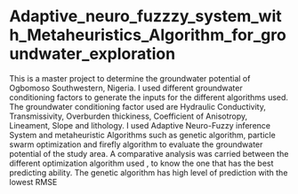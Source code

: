 # Adaptive_neuro_fuzzzy_system_with_Metaheuristics_Algorithm_for_groundwater_exploration
This is a master project to determine the groundwater potential of Ogbomoso Southwestern, Nigeria.
I used different groundwater conditioning factors to generate the inputs for the different algorithms used.
The groundwater conditioning factor used are Hydraulic Conductivity, Transmissivity, Overburden thickiness, Coefficient of Anisotropy, Lineament, Slope and lithology.
I used Adaptive Neuro-Fuzzy inference System and metaheuristic Algorithms such as genetic algorithm, particle swarm optimization and firefly algorithm to evaluate the groundwater potential of the study area.
A comparative analysis was carried between the different optimization algorithm used , to know the one that has the best predicting ability. 
The genetic algorithm has high level of prediction with the lowest RMSE 
